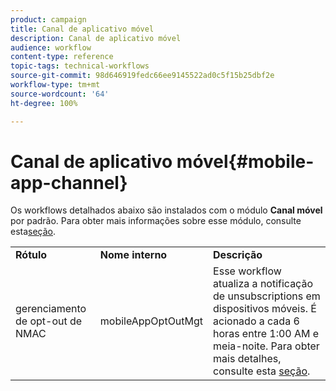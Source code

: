 ```yaml
---
product: campaign
title: Canal de aplicativo móvel
description: Canal de aplicativo móvel
audience: workflow
content-type: reference
topic-tags: technical-workflows
source-git-commit: 98d646919fedc66ee9145522ad0c5f15b25dbf2e
workflow-type: tm+mt
source-wordcount: '64'
ht-degree: 100%

---
```



# Canal de aplicativo móvel{#mobile-app-channel}

Os workflows detalhados abaixo são instalados com o módulo **Canal móvel** por padrão. Para obter mais informações sobre esse módulo, consulte esta[seção](../../delivery/using/about-mobile-app-channel.md).

<table> 
 <tbody> 
  <tr> 
   <td> <strong>Rótulo</strong><br /> </td> 
   <td> <strong>Nome interno</strong><br /> </td> 
   <td> <strong>Descrição</strong><br /> </td> 
  </tr> 
  <tr> 
   <td> <span class="uicontrol">gerenciamento de opt-out de NMAC</span> <br /> </td> 
   <td> <span class="uicontrol">mobileAppOptOutMgt</span> <br /> </td> 
   <td> Esse workflow atualiza a notificação de unsubscriptions em dispositivos móveis. É acionado a cada 6 horas entre 1:00 AM e meia-noite. Para obter mais detalhes, consulte esta <a href="../../delivery/using/understanding-quarantine-management.md#push-notification-quarantines">seção</a>.<br /> </td> 
  </tr> 
 </tbody> 
</table>

